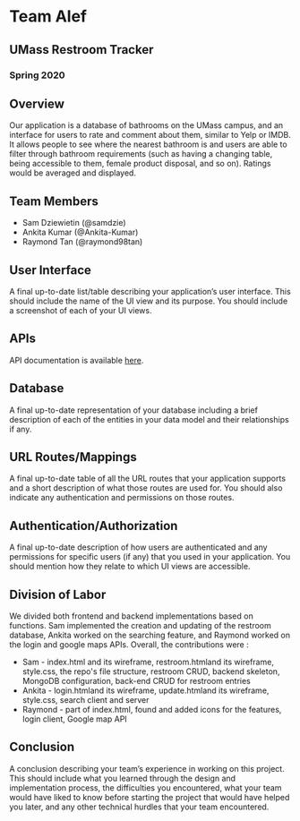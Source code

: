 # Team Alef

## UMass Restroom Tracker
### Spring 2020

## Overview 
Our application is a database of bathrooms on the UMass campus, and an interface for users to rate and comment about them, similar to Yelp or IMDB. It allows people to see where the nearest bathroom is and users are able to filter through bathroom requirements (such as having a changing table, being accessible to them, female product disposal, and so on). Ratings would be averaged and displayed.

## Team Members
* Sam Dziewietin (@samdzie)
* Ankita Kumar (@Ankita-Kumar)
* Raymond Tan (@raymond98tan)

## User Interface
A final up-to-date list/table describing your application’s user interface. This should include the name of the UI view and its purpose. You should include a screenshot of each of your UI views.

## APIs
API documentation is available [here](https://docs.google.com/document/d/1c31cUi0dC66n8w7lVmq3Tw-KCG-3hsgRvamOfF9ZKB4/edit?usp=sharing).

## Database
A final up-to-date representation of your database including a brief description of each of the entities in your data model and their relationships if any.

## URL Routes/Mappings
A final up-to-date table of all the URL routes that your application supports and a short description of what those routes are used for. You should also indicate any authentication and permissions on those routes.

## Authentication/Authorization
A final up-to-date description of how users are authenticated and any permissions for specific users (if any) that you used in your application. You should mention how they relate to which UI views are accessible.

## Division of Labor
We divided both frontend and backend implementations based on functions. Sam implemented the creation and updating of the restroom database, Ankita worked on the searching feature, and Raymond worked on the login and google maps APIs. Overall, the contributions were :
* Sam - index.html and its wireframe, restroom.htmland its wireframe, style.css, the repo's file structure, restroom CRUD, backend skeleton, MongoDB configuration, back-end CRUD for restroom entries
* Ankita - login.htmland its wireframe, update.htmland its wireframe, style.css, search client and server
* Raymond - part of index.html, found and added icons for the features, login client, Google map API

## Conclusion
A conclusion describing your team’s experience in working on this project. This should include what you learned through the design and implementation process, the difficulties you encountered, what your team would have liked to know before starting the project that would have helped you later, and any other technical hurdles that your team encountered.
